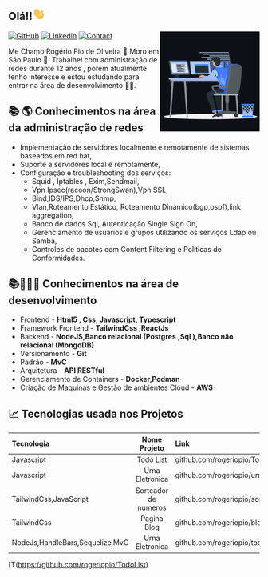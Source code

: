 <h2> Olá!!<img src="https://raw.githubusercontent.com/ABSphreak/ABSphreak/master/gifs/Hi.gif" height="25px"></h2>

<img align="right" src="https://github.com/rogeriopio/rogeriopio/blob/main/animation.gif" width='200'/>

[![GitHub](https://img.shields.io/badge/SUPPORT%20AT-GITHUB-blue?style=for-the-badge&logo=github)](https://github.com/rogeriopio) [![Linkedin](https://img.shields.io/badge/MY%20PROFILE-Linkedin-blue?style=for-the-badge&logo=github)](https://www.linkedin.com/in/rogerio-pio/) 
 [![Contact](https://img.shields.io/badge/CONTACT-GMAIL-yellow?style=for-the-badge&logo=gmail&logoColor=white)](mailto:rogerioxpio@gmail.com)
 
Me Chamo Rogério Pio de Oliveira 🧔
Moro em São Paulo 🏫. Trabalhei com administração de redes durante 12 anos , porém atualmente tenho interesse e estou estudando para entrar na área de desenvolvimento 👨‍💻.

## 📚 🌎 Conhecimentos na área da administração de redes
+ Implementação de servidores localmente e remotamente de sistemas  baseados em red hat,
+ Suporte a servidores  local e  remotamente,
+ Configuração e troubleshooting dos serviços:
   + Squid , Iptables , Exim,Sendmail,
   + Vpn Ipsec(racoon/StrongSwan),Vpn SSL,
   + Bind,IDS/IPS,Dhcp,Snmp,
   + Vlan,Roteamento Estático, Roteamento Dinámico(bgp,ospf),link aggregation,
   + Banco de dados Sql, Autenticação Single Sign On,
   + Gerenciamento de usuários e grupos utilizando os  serviços Ldap ou Samba,
   + Controles de pacotes com Content Filtering e Políticas de Conformidades.

## 📚👨🏽‍💻 Conhecimentos na área de desenvolvimento 
- Frontend - **Html5 , Css, Javascript, Typescript**
- Framework Frontend - **TailwindCss ,ReactJs**
- Backend - **NodeJS,Banco relacional (Postgres ,Sql ),Banco não relacional (MongoDB)**
- Versionamento - **Git**
- Padrão - **MvC**
- Arquitetura - **API RESTful**
- Gerenciamento de Containers - **Docker,Podman**
- Criação de Maquinas  e Gestão de  ambientes Cloud - **AWS**

## 📈 Tecnologias usada nos Projetos

| Tecnologia  | Nome Projeto | Link |
| :------------ |:---------------:| :-----|
| Javascript| Todo List| github.com/rogeriopio/TodoList |
| Javascript| Urna Eletronica| github.com/rogeriopio/urna-eletronica |
| TailwindCss,JavaScript| Sorteador de numeros| github.com/rogeriopio/sorteador-numerico|
| TailwindCss|Pagina Blog| github.com/rogeriopio/blog-EasyShop |
| NodeJs,HandleBars,Sequelize,MvC| Urna Eletronica| github.com/rogeriopio/todo_mvc_handlebars|





[T(https://github.com/rogeriopio/TodoList)
